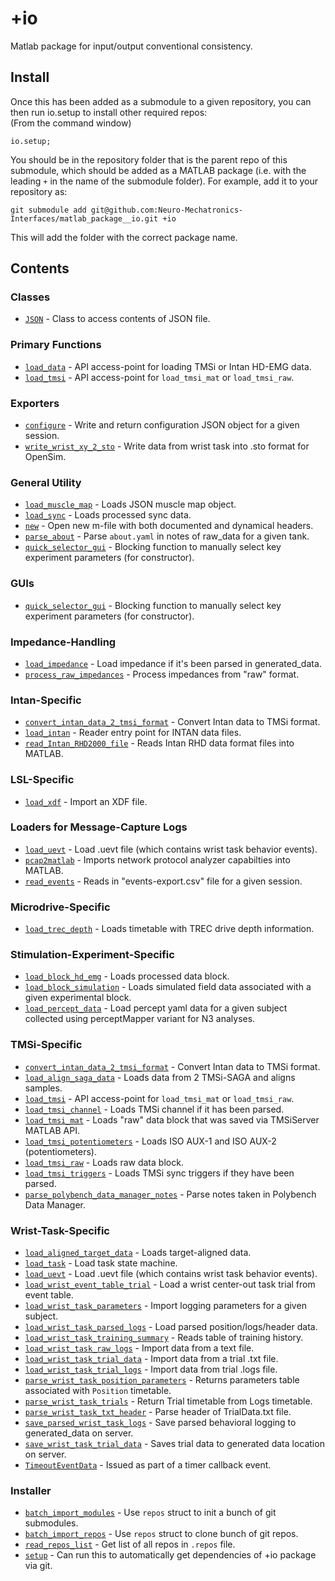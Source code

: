 # +io #
Matlab package for input/output conventional consistency.

## Install ##
Once this has been added as a submodule to a given repository, you can then run io.setup to install other required repos:  
(From the command window)  
```(matlab)
io.setup;
```
You should be in the repository folder that is the parent repo of this submodule, which should be added as a MATLAB package (i.e. with the leading `+` in the name of the submodule folder). For example, add it to your repository as:  
```(matlab)
git submodule add git@github.com:Neuro-Mechatronics-Interfaces/matlab_package__io.git +io
```
This will add the folder with the correct package name.

## Contents ##

### Classes ###  
 + [`JSON`](JSON.m) - Class to access contents of JSON file.  

### Primary Functions ###  
 + [`load_data`](load_data.m) - API access-point for loading TMSi or Intan HD-EMG data.  
 + [`load_tmsi`](load_tmsi.m) - API access-point for `load_tmsi_mat` or `load_tmsi_raw`.  

### Exporters ###  
 + [`configure`](configure.m) - Write and return configuration JSON object for a given session.  
 + [`write_wrist_xy_2_sto`](write_wrist_xy_2_sto.m) - Write data from wrist task into .sto format for OpenSim.  

### General Utility ###  
 + [`load_muscle_map`](load_muscle_map.m) - Loads JSON muscle map object.  
 + [`load_sync`](load_sync.m) - Loads processed sync data.  
 + [`new`](new.m) - Open new m-file with both documented and dynamical headers.  
 + [`parse_about`](parse_about.m) - Parse `about.yaml` in notes of raw_data for a given tank.  
 + [`quick_selector_gui`](quick_selector_gui.m) - Blocking function to manually select key experiment parameters (for constructor).  

### GUIs ###  
 + [`quick_selector_gui`](quick_selector_gui.m) - Blocking function to manually select key experiment parameters (for constructor).  

### Impedance-Handling ###  
 + [`load_impedance`](load_impedance.m) - Load impedance if it's been parsed in generated_data.  
 + [`process_raw_impedances`](process_raw_impedances.m) - Process impedances from "raw" format.  

### Intan-Specific ###  
 + [`convert_intan_data_2_tmsi_format`](convert_intan_data_2_tmsi_format.m) - Convert Intan data to TMSi format.  
 + [`load_intan`](load_intan.m) - Reader entry point for INTAN data files.  
 + [`read_Intan_RHD2000_file`](read_Intan_RHD2000_file.m) - Reads Intan RHD data format files into MATLAB.  

### LSL-Specific ###  
 + [`load_xdf`](load_xdf.m) - Import an XDF file.  

### Loaders for Message-Capture Logs ###  
 + [`load_uevt`](load_uevt.m) - Load .uevt file (which contains wrist task behavior events).  
 + [`pcap2matlab`](pcap2matlab.m) - Imports network protocol analyzer capabilties into MATLAB.  
 + [`read_events`](read_events.m) - Reads in "events-export.csv" file for a given session.  

### Microdrive-Specific ###  
 + [`load_trec_depth`](load_trec_depth.m) - Loads timetable with TREC drive depth information.  

### Stimulation-Experiment-Specific ###  
 + [`load_block_hd_emg`](load_block_hd_emg.m) - Loads processed data block.  
 + [`load_block_simulation`](load_block_simulation.m) - Loads simulated field data associated with a given experimental block.  
 + [`load_percept_data`](load_percept_data.m) - Load percept yaml data for a given subject collected using perceptMapper variant for N3 analyses.  

### TMSi-Specific ###  
 + [`convert_intan_data_2_tmsi_format`](convert_intan_data_2_tmsi_format.m) - Convert Intan data to TMSi format.  
 + [`load_align_saga_data`](load_align_saga_data.m) - Loads data from 2 TMSi-SAGA and aligns samples.  
 + [`load_tmsi`](load_tmsi.m) - API access-point for `load_tmsi_mat` or `load_tmsi_raw`.  
 + [`load_tmsi_channel`](load_tmsi_channel.m) - Loads TMSi channel if it has been parsed.  
 + [`load_tmsi_mat`](load_tmsi_mat.m) - Loads "raw" data block that was saved via TMSiServer MATLAB API.  
 + [`load_tmsi_potentiometers`](load_tmsi_potentiometers.m) - Loads ISO AUX-1 and ISO AUX-2 (potentiometers).  
 + [`load_tmsi_raw`](load_tmsi_raw.m) - Loads raw data block.  
 + [`load_tmsi_triggers`](load_tmsi_triggers.m) - Loads TMSi sync triggers if they have been parsed.  
 + [`parse_polybench_data_manager_notes`](parse_polybench_data_manager_notes.m) - Parse notes taken in Polybench Data Manager.  

### Wrist-Task-Specific ###  
 + [`load_aligned_target_data`](load_aligned_target_data.m) - Loads target-aligned data.  
 + [`load_task`](load_task.m) - Load task state machine.  
 + [`load_uevt`](load_uevt.m) - Load .uevt file (which contains wrist task behavior events).  
 + [`load_wrist_event_table_trial`](load_wrist_event_table_trial.m) - Load a wrist center-out task trial from event table.  
 + [`load_wrist_task_parameters`](load_wrist_task_parameters.m) - Import logging parameters for a given subject.  
 + [`load_wrist_task_parsed_logs`](load_wrist_task_parsed_logs.m) - Load parsed position/logs/header data.  
 + [`load_wrist_task_training_summary`](load_wrist_task_training_summary.m) - Reads table of training history.  
 + [`load_wrist_task_raw_logs`](load_wrist_task_raw_logs.m) - Import data from a text file.  
 + [`load_wrist_task_trial_data`](load_wrist_task_trial_data.m) - Import data from a trial .txt file.  
 + [`load_wrist_task_trial_logs`](load_wrist_task_trial_logs.m) - Import data from trial .logs file.  
 + [`parse_wrist_task_position_parameters`](parse_wrist_task_position_parameters.m) - Returns parameters table associated with `Position` timetable.  
 + [`parse_wrist_task_trials`](parse_wrist_task_trials.m) - Return Trial timetable from Logs timetable.  
 + [`parse_wrist_task_txt_header`](parse_wrist_task_txt_header.m) - Parse header of TrialData.txt file.  
 + [`save_parsed_wrist_task_logs`](save_parsed_wrist_task_logs.m) - Save parsed behavioral logging to generated_data on server.  
 + [`save_wrist_task_trial_data`](save_wrist_task_trial_data.m) - Saves trial data to generated data location on server.  
 + [`TimeoutEventData`](TimeoutEventData.m) - Issued as part of a timer callback event.  

### Installer ###  
 + [`batch_import_modules`](batch_import_modules.m) - Use `repos` struct to init a bunch of git submodules.  
 + [`batch_import_repos`](batch_import_repos.m) - Use `repos` struct to clone bunch of git repos.  
 + [`read_repos_list`](read_repos_list.m) - Get list of all repos in `.repos` file.  
 + [`setup`](setup.m) - Can run this to automatically get dependencies of +io package via git.  
